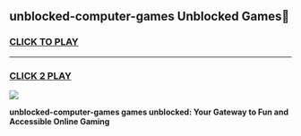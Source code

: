 
## unblocked-computer-games Unblocked Games👋
<h3>
<a href="https://news.freeplayer.one?title=unblocked-computer-games&ref=16F">CLICK TO PLAY</a></h3>
<hr>

<h3>
<a href="https://news.freeplayer.one?title=unblocked-computer-games&ref=16F">CLICK 2 PLAY</a>
  
</h3>

<a href="https://news.freeplayer.one?title=unblocked-computer-games&ref=16F/"><img src="https://clearcache.store/games.png"></a>


**unblocked-computer-games games unblocked: Your Gateway to Fun and Accessible Online Gaming**
